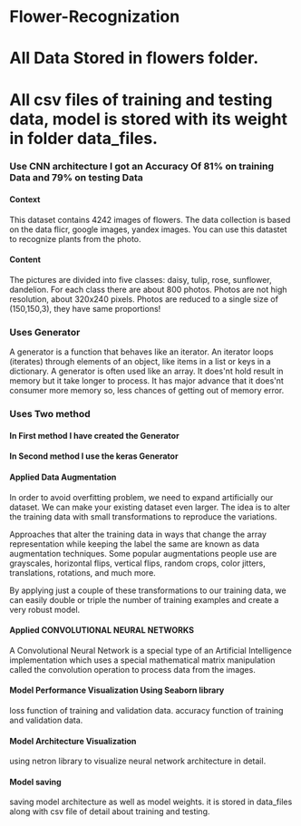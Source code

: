 # Flower-Recognization

# All Data Stored in flowers folder.
# All csv files of training and testing data, model is stored with its weight in folder data_files.

### Use CNN architecture I got an Accuracy Of 81% on training Data and 79% on testing Data


#### Context
This dataset contains 4242 images of flowers.
The data collection is based on the data flicr, google images, yandex images.
You can use this datastet to recognize plants from the photo.

#### Content
The pictures are divided into five classes: daisy, tulip, rose, sunflower, dandelion.
For each class there are about 800 photos. Photos are not high resolution, about 320x240 pixels. Photos are reduced to a single size of (150,150,3), they have same proportions!

### Uses Generator
A generator is a function that behaves like an iterator. An iterator loops (iterates) through elements of an object, like items in a list or keys in a dictionary. A generator is often used like an array.
It does'nt hold result in memory but it take longer to process. It has major advance that it does'nt consumer more memory so, less chances of getting out of memory error.
### Uses Two method 
#### In First method I have created the Generator
#### In Second method I use the keras Generator

#### Applied Data Augmentation
In order to avoid overfitting problem, we need to expand artificially our dataset. We can make your existing dataset even larger. The idea is to alter the training data with small transformations to reproduce the variations.

Approaches that alter the training data in ways that change the array representation while keeping the label the same are known as data augmentation techniques. Some popular augmentations people use are grayscales, horizontal flips, vertical flips, random crops, color jitters, translations, rotations, and much more.

By applying just a couple of these transformations to our training data, we can easily double or triple the number of training examples and create a very robust model.

#### Applied CONVOLUTIONAL NEURAL NETWORKS 
A Convolutional Neural Network is a special type of an Artificial Intelligence implementation which uses a special mathematical matrix manipulation called the convolution operation to process data from the images.

#### Model Performance Visualization Using Seaborn library
loss function of training and validation data.
accuracy function of training and validation data.

#### Model Architecture Visualization
using netron library to visualize neural network architecture in detail.

#### Model saving 
saving model architecture as well as model weights. it is stored in data_files along with csv file of detail about training and testing.
